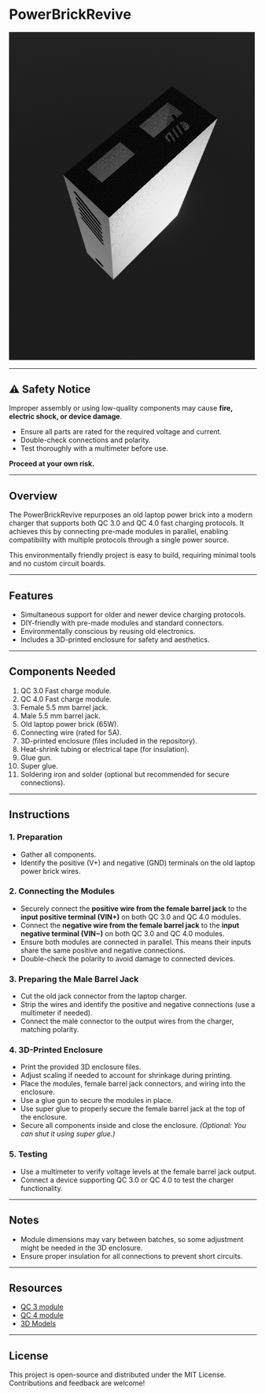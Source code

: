 # **PowerBrickRevive**

<img src="https://github.com/fahadarefin/PowerBrickRevive/blob/main/PowerBrickRevive.png" alt="PowerBrickRevive" width="500"/>

---

## **⚠️ Safety Notice**

Improper assembly or using low-quality components may cause **fire, electric shock, or device damage**.  
- Ensure all parts are rated for the required voltage and current.  
- Double-check connections and polarity.  
- Test thoroughly with a multimeter before use.  

**Proceed at your own risk.**

---

## **Overview**

The PowerBrickRevive repurposes an old laptop power brick into a modern charger that supports both QC 3.0 and QC 4.0 fast charging protocols. It achieves this by connecting pre-made modules in parallel, enabling compatibility with multiple protocols through a single power source.  

This environmentally friendly project is easy to build, requiring minimal tools and no custom circuit boards.

---

## **Features**
- Simultaneous support for older and newer device charging protocols.  
- DIY-friendly with pre-made modules and standard connectors.  
- Environmentally conscious by reusing old electronics.  
- Includes a 3D-printed enclosure for safety and aesthetics.  

---

## **Components Needed**
1. QC 3.0 Fast charge module.  
2. QC 4.0 Fast charge module.  
3. Female 5.5 mm barrel jack.  
4. Male 5.5 mm barrel jack.  
5. Old laptop power brick (65W).  
6. Connecting wire (rated for 5A).  
7. 3D-printed enclosure (files included in the repository).  
8. Heat-shrink tubing or electrical tape (for insulation).  
9. Glue gun.  
10. Super glue.  
11. Soldering iron and solder (optional but recommended for secure connections).  

---

## **Instructions**

### **1. Preparation**
- Gather all components.  
- Identify the positive (V+) and negative (GND) terminals on the old laptop power brick wires.  

### **2. Connecting the Modules**
- Securely connect the **positive wire from the female barrel jack** to the **input positive terminal (VIN+)** on both QC 3.0 and QC 4.0 modules.  
- Connect the **negative wire from the female barrel jack** to the **input negative terminal (VIN−)** on both QC 3.0 and QC 4.0 modules.  
- Ensure both modules are connected in parallel. This means their inputs share the same positive and negative connections.  
- Double-check the polarity to avoid damage to connected devices.  

### **3. Preparing the Male Barrel Jack**
- Cut the old jack connector from the laptop charger.  
- Strip the wires and identify the positive and negative connections (use a multimeter if needed).  
- Connect the male connector to the output wires from the charger, matching polarity.  

### **4. 3D-Printed Enclosure**
- Print the provided 3D enclosure files.  
- Adjust scaling if needed to account for shrinkage during printing.  
- Place the modules, female barrel jack connectors, and wiring into the enclosure.  
- Use a glue gun to secure the modules in place.  
- Use super glue to properly secure the female barrel jack at the top of the enclosure.  
- Secure all components inside and close the enclosure. *(Optional: You can shut it using super glue.)*

### **5. Testing**
- Use a multimeter to verify voltage levels at the female barrel jack output.  
- Connect a device supporting QC 3.0 or QC 4.0 to test the charger functionality.  

---

## **Notes**
- Module dimensions may vary between batches, so some adjustment might be needed in the 3D enclosure.  
- Ensure proper insulation for all connections to prevent short circuits.  

---

## **Resources**
- [QC 3 module](https://www.electroschematics.com/quick-charge-primer/)  
- [QC 4 module](https://www.dunia.com.bd/product/60w-6-35v-dc-to-usb-type-c-pd-3-0-qc4-type-a-qc3-0-dc-fast-charge-12v-24v-step-down-power-module-usb-type-c-mobile-phone-quick-charge-adapter/)  
- [3D Models](https://github.com/fahadarefin/PowerBrickRevive/tree/main/3dPrintFiles)

---

## **License**
This project is open-source and distributed under the MIT License. Contributions and feedback are welcome!
